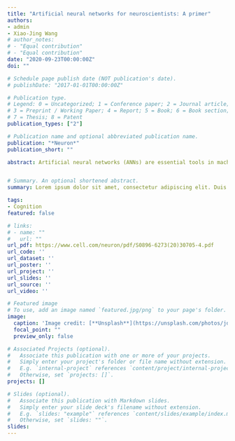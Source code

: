 ```yaml
---
title: "Artificial neural networks for neuroscientists: A primer"
authors:
- admin
- Xiao-Jing Wang
# author_notes:
# - "Equal contribution"
# - "Equal contribution"
date: "2020-09-23T00:00:00Z"
doi: ""

# Schedule page publish date (NOT publication's date).
# publishDate: "2017-01-01T00:00:00Z"

# Publication type.
# Legend: 0 = Uncategorized; 1 = Conference paper; 2 = Journal article;
# 3 = Preprint / Working Paper; 4 = Report; 5 = Book; 6 = Book section;
# 7 = Thesis; 8 = Patent
publication_types: ["2"]

# Publication name and optional abbreviated publication name.
publication: "*Neuron*"
publication_short: ""

abstract: Artificial neural networks (ANNs) are essential tools in machine learning that have drawn increasing attention in neuroscience. Besides offering powerful techniques for data analysis, ANNs provide a new approach for neuroscientists to build models for complex behaviors, heterogeneous neural activity, and circuit connectivity, as well as to explore optimization in neural systems, in ways that traditional models are not designed for. In this pedagogical Primer, we introduce ANNs and demonstrate how they have been fruitfully deployed to study neuroscientific questions. We first discuss basic concepts and methods of ANNs. Then, with a focus on bringing this mathematical framework closer to neurobiology, we detail how to customize the analysis, structure, and learning of ANNs to better address a wide range of challenges in brain research. To help readers garner hands-on experience, this Primer is accompanied with tutorial-style code in PyTorch and Jupyter Notebook, covering major topics.


# Summary. An optional shortened abstract.
summary: Lorem ipsum dolor sit amet, consectetur adipiscing elit. Duis posuere tellus ac convallis placerat. Proin tincidunt magna sed ex sollicitudin condimentum.

tags:
- Cognition
featured: false

# links:
# - name: ""
#   url: ""
url_pdf: https://www.cell.com/neuron/pdf/S0896-6273(20)30705-4.pdf
url_code: ''
url_dataset: ''
url_poster: ''
url_project: ''
url_slides: ''
url_source: ''
url_video: ''

# Featured image
# To use, add an image named `featured.jpg/png` to your page's folder. 
image:
  caption: 'Image credit: [**Unsplash**](https://unsplash.com/photos/jdD8gXaTZsc)'
  focal_point: ""
  preview_only: false

# Associated Projects (optional).
#   Associate this publication with one or more of your projects.
#   Simply enter your project's folder or file name without extension.
#   E.g. `internal-project` references `content/project/internal-project/index.md`.
#   Otherwise, set `projects: []`.
projects: []

# Slides (optional).
#   Associate this publication with Markdown slides.
#   Simply enter your slide deck's filename without extension.
#   E.g. `slides: "example"` references `content/slides/example/index.md`.
#   Otherwise, set `slides: ""`.
slides:
---
```

